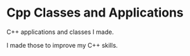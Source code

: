 # Cpp Classes and Applications

C++ applications and classes I made. 

I made those to improve my C++ skills.
